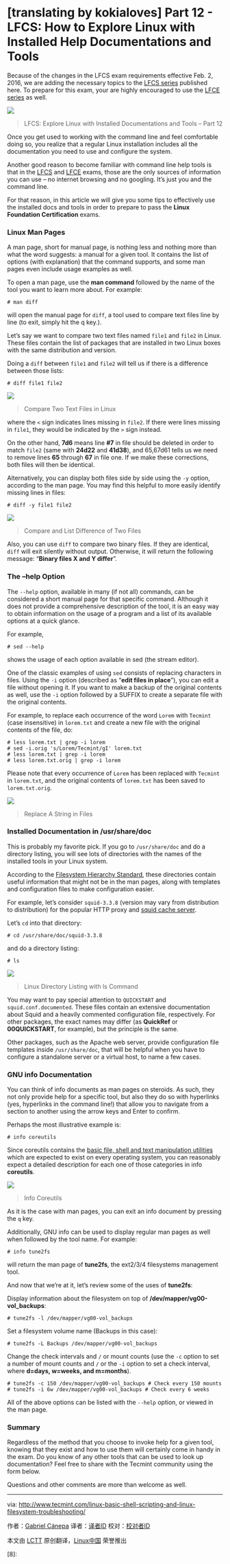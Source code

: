 [translating by kokialoves]
Part 12 - LFCS: How to Explore Linux with Installed Help Documentations and Tools
==================================================================================

Because of the changes in the LFCS exam requirements effective Feb. 2, 2016, we are adding the necessary topics to the [LFCS series][1] published here. To prepare for this exam, your are highly encouraged to use the [LFCE series][2] as well.

![](http://www.tecmint.com/wp-content/uploads/2016/03/Explore-Linux-with-Documentation-and-Tools.png)
>LFCS: Explore Linux with Installed Documentations and Tools – Part 12

Once you get used to working with the command line and feel comfortable doing so, you realize that a regular Linux installation includes all the documentation you need to use and configure the system.

Another good reason to become familiar with command line help tools is that in the [LFCS][3] and [LFCE][4] exams, those are the only sources of information you can use – no internet browsing and no googling. It’s just you and the command line.

For that reason, in this article we will give you some tips to effectively use the installed docs and tools in order to prepare to pass the **Linux Foundation Certification** exams.

### Linux Man Pages

A man page, short for manual page, is nothing less and nothing more than what the word suggests: a manual for a given tool. It contains the list of options (with explanation) that the command supports, and some man pages even include usage examples as well.

To open a man page, use the **man command** followed by the name of the tool you want to learn more about. For example:

```
# man diff
```

will open the manual page for `diff`, a tool used to compare text files line by line (to exit, simply hit the q key.).

Let’s say we want to compare two text files named `file1` and `file2` in Linux. These files contain the list of packages that are installed in two Linux boxes with the same distribution and version.

Doing a `diff` between `file1` and `file2` will tell us if there is a difference between those lists:

```
# diff file1 file2
```

![](http://www.tecmint.com/wp-content/uploads/2016/03/Compare-Two-Text-Files-in-Linux.png)
>Compare Two Text Files in Linux

where the `<` sign indicates lines missing in `file2`. If there were lines missing in `file1`, they would be indicated by the `>` sign instead.

On the other hand, **7d6** means line **#7** in file should be deleted in order to match `file2` (same with **24d22** and **41d38**), and 65,67d61 tells us we need to remove lines **65** through **67** in file one. If we make these corrections, both files will then be identical.

Alternatively, you can display both files side by side using the `-y` option, according to the man page. You may find this helpful to more easily identify missing lines in files:

```
# diff -y file1 file2
```

![](http://www.tecmint.com/wp-content/uploads/2016/03/Compare-and-List-Difference-of-Two-Files.png)
>Compare and List Difference of Two Files

Also, you can use `diff` to compare two binary files. If they are identical, `diff` will exit silently without output. Otherwise, it will return the following message: “**Binary files X and Y differ**”.

### The –help Option

The `--help` option, available in many (if not all) commands, can be considered a short manual page for that specific command. Although it does not provide a comprehensive description of the tool, it is an easy way to obtain information on the usage of a program and a list of its available options at a quick glance.

For example,

```
# sed --help
```

shows the usage of each option available in sed (the stream editor).

One of the classic examples of using `sed` consists of replacing characters in files. Using the `-i` option (described as “**edit files in place**”), you can edit a file without opening it. If you want to make a backup of the original contents as well, use the `-i` option followed by a SUFFIX to create a separate file with the original contents.

For example, to replace each occurrence of the word `Lorem` with `Tecmint` (case insensitive) in `lorem.txt` and create a new file with the original contents of the file, do:

```
# less lorem.txt | grep -i lorem
# sed -i.orig 's/Lorem/Tecmint/gI' lorem.txt
# less lorem.txt | grep -i lorem
# less lorem.txt.orig | grep -i lorem
```

Please note that every occurrence of `Lorem` has been replaced with `Tecmint` in `lorem.txt`, and the original contents of `lorem.txt` has been saved to `lorem.txt.orig`.

![](http://www.tecmint.com/wp-content/uploads/2016/03/Replace-A-String-in-File.png)
>Replace A String in Files

### Installed Documentation in /usr/share/doc

This is probably my favorite pick. If you go to `/usr/share/doc` and do a directory listing, you will see lots of directories with the names of the installed tools in your Linux system.

According to the [Filesystem Hierarchy Standard][5], these directories contain useful information that might not be in the man pages, along with templates and configuration files to make configuration easier.

For example, let’s consider `squid-3.3.8` (version may vary from distribution to distribution) for the popular HTTP proxy and [squid cache server][6].

Let’s `cd` into that directory:

```
# cd /usr/share/doc/squid-3.3.8
```

and do a directory listing:

```
# ls
```

![](http://www.tecmint.com/wp-content/uploads/2016/03/List-Files-in-Linux.png)
>Linux Directory Listing with ls Command

You may want to pay special attention to `QUICKSTART` and `squid.conf.documented`. These files contain an extensive documentation about Squid and a heavily commented configuration file, respectively. For other packages, the exact names may differ (as **QuickRef** or **00QUICKSTART**, for example), but the principle is the same.

Other packages, such as the Apache web server, provide configuration file templates inside `/usr/share/doc`, that will be helpful when you have to configure a standalone server or a virtual host, to name a few cases.

### GNU info Documentation

You can think of info documents as man pages on steroids. As such, they not only provide help for a specific tool, but also they do so with hyperlinks (yes, hyperlinks in the command line!) that allow you to navigate from a section to another using the arrow keys and Enter to confirm.

Perhaps the most illustrative example is:

```
# info coreutils
```

Since coreutils contains the [basic file, shell and text manipulation utilities][7] which are expected to exist on every operating system, you can reasonably expect a detailed description for each one of those categories in info **coreutils**.

![](http://www.tecmint.com/wp-content/uploads/2016/03/Info-Coreutils.png)
>Info Coreutils

As it is the case with man pages, you can exit an info document by pressing the `q` key.

Additionally, GNU info can be used to display regular man pages as well when followed by the tool name. For example:

```
# info tune2fs
```

will return the man page of **tune2fs**, the ext2/3/4 filesystems management tool.

And now that we’re at it, let’s review some of the uses of **tune2fs**:

Display information about the filesystem on top of **/dev/mapper/vg00-vol_backups**:

```
# tune2fs -l /dev/mapper/vg00-vol_backups
```

Set a filesystem volume name (Backups in this case):

```
# tune2fs -L Backups /dev/mapper/vg00-vol_backups
```

Change the check intervals and `/` or mount counts (use the `-c` option to set a number of mount counts and `/` or the  `-i` option to set a check interval, where **d=days, w=weeks, and m=months**).

```
# tune2fs -c 150 /dev/mapper/vg00-vol_backups # Check every 150 mounts
# tune2fs -i 6w /dev/mapper/vg00-vol_backups # Check every 6 weeks
```

All of the above options can be listed with the `--help` option, or viewed in the man page.

### Summary

Regardless of the method that you choose to invoke help for a given tool, knowing that they exist and how to use them will certainly come in handy in the exam. Do you know of any other tools that can be used to look up documentation? Feel free to share with the Tecmint community using the form below.

Questions and other comments are more than welcome as well.

--------------------------------------------------------------------------------

via: http://www.tecmint.com/linux-basic-shell-scripting-and-linux-filesystem-troubleshooting/

作者：[Gabriel Cánepa][a]
译者：[译者ID](https://github.com/译者ID)
校对：[校对者ID](https://github.com/校对者ID)

本文由 [LCTT](https://github.com/LCTT/TranslateProject) 原创翻译，[Linux中国](https://linux.cn/) 荣誉推出

[a]:http://www.tecmint.com/author/gacanepa/
[1]: http://www.tecmint.com/sed-command-to-create-edit-and-manipulate-files-in-linux/
[2]: http://www.tecmint.com/installing-network-services-and-configuring-services-at-system-boot/
[3]: http://www.tecmint.com/sed-command-to-create-edit-and-manipulate-files-in-linux/
[4]: http://www.tecmint.com/installing-network-services-and-configuring-services-at-system-boot/
[5]: http://www.tecmint.com/linux-directory-structure-and-important-files-paths-explained/
[6]: http://www.tecmint.com/configure-squid-server-in-linux/
[7]: http://www.tecmint.com/sed-command-to-create-edit-and-manipulate-files-in-linux/
[8]: 
